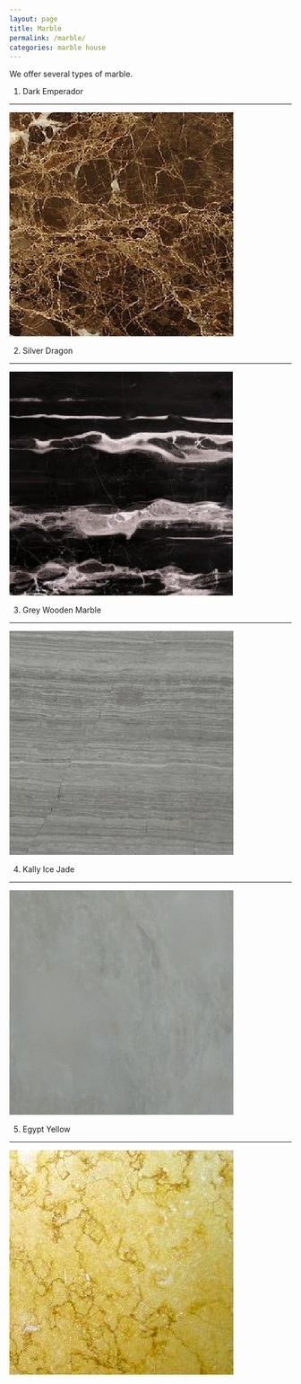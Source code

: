 ```yaml
---
layout: page
title: Marble
permalink: /marble/
categories: marble house
---
```


We offer several types of marble.

1. Dark Emperador
-----------------
![Dark Emperador](/images/dark_emperador.jpg)

2. Silver Dragon
----------------
![Silver Dragon](/images/silver_dragon.jpg)

3. Grey Wooden Marble
---------------------
![Grey Wooden Marble](/images/grey_wooden.jpg)

4. Kally Ice Jade
-----------------
![Kally Ice Jade](/images/kally_ice_jade.jpg)

5. Egypt Yellow
---------------
![Egypt Yellow](/images/egypt_yellow.jpg)